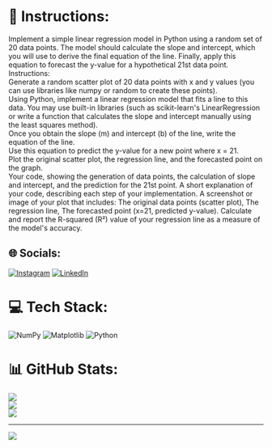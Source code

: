 # 💫 Instructions:
Implement a simple linear regression model in Python using a random set of 20 data points. The model should calculate the slope and intercept, which you will use to derive the final equation of the line. Finally, apply this equation to forecast the y-value for a hypothetical 21st data point.<br>Instructions:<br>Generate a random scatter plot of 20 data points with x and y values (you can use libraries like numpy or random to create these points).<br>Using Python, implement a linear regression model that fits a line to this data. You may use built-in libraries (such as scikit-learn's LinearRegression or write a function that calculates the slope and intercept manually using the least squares method).<br>Once you obtain the slope (m) and intercept (b) of the line, write the equation of the line.<br>Use this equation to predict the y-value for a new point where x = 21.<br>Plot the original scatter plot, the regression line, and the forecasted point on the graph.<br>Your code, showing the generation of data points, the calculation of slope and intercept, and the prediction for the 21st point. A short explanation of your code, describing each step of your implementation. A screenshot or image of your plot that includes: The original data points (scatter plot), The regression line, The forecasted point (x=21, predicted y-value). Calculate and report the R-squared (R²) value of your regression line as a measure of the model's accuracy.


## 🌐 Socials:
[![Instagram](https://img.shields.io/badge/Instagram-%23E4405F.svg?logo=Instagram&logoColor=white)](https://instagram.com/usama.wains_) [![LinkedIn](https://img.shields.io/badge/LinkedIn-%230077B5.svg?logo=linkedin&logoColor=white)](https://linkedin.com/in/muhammad-usama-bb135b172) 

# 💻 Tech Stack:
![NumPy](https://img.shields.io/badge/numpy-%23013243.svg?style=for-the-badge&logo=numpy&logoColor=white) ![Matplotlib](https://img.shields.io/badge/Matplotlib-%23ffffff.svg?style=for-the-badge&logo=Matplotlib&logoColor=black) ![Python](https://img.shields.io/badge/python-3670A0?style=for-the-badge&logo=python&logoColor=ffdd54)
# 📊 GitHub Stats:
![](https://github-readme-stats.vercel.app/api?username=Muhammad-Usama-Nasir&theme=aura_dark&hide_border=true&include_all_commits=false&count_private=false)<br/>
![](https://github-readme-streak-stats.herokuapp.com/?user=Muhammad-Usama-Nasir&theme=aura_dark&hide_border=true)<br/>
![](https://github-readme-stats.vercel.app/api/top-langs/?username=Muhammad-Usama-Nasir&theme=aura_dark&hide_border=true&include_all_commits=false&count_private=false&layout=compact)

---
[![](https://visitcount.itsvg.in/api?id=Muhammad-Usama-Nasir&icon=1&color=4)](https://visitcount.itsvg.in)

<!-- Proudly created with GPRM ( https://gprm.itsvg.in ) -->
